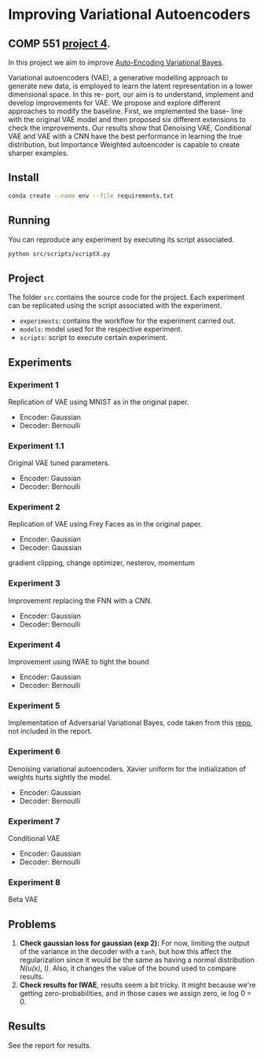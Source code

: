 # Improving Variational Autoencoders

## COMP 551 [project 4](https://cs.mcgill.ca/~wlh/comp551/files/miniproject4_spec.pdf).

In this project we aim to improve [Auto-Encoding Variational Bayes](https://arxiv.org/pdf/1312.6114.pdf).


Variational autoencoders (VAE), a generative modelling approach to generate new data, is employed to learn the latent representation in a lower dimensional space. In this re- port, our aim is to understand, implement and develop improvements for VAE. We propose and explore different approaches to modify the baseline. First, we implemented the base- line with the original VAE model and then proposed six different extensions to check the improvements. Our results show that Denoising VAE, Conditional VAE and VAE with a CNN have the best performance in learning the true distribution, but Importance Weighted autoencoder is capable to create sharper examples.

## Install
```bash
conda create --name env --file requirements.txt
```

## Running

You can reproduce any experiment by executing its script associated.

```bash
python src/scripts/scriptX.py
```

## Project

The folder `src` contains the source code for the project. Each experiment can be replicated using the script associated with the experiment.

- `experiments`: contains the workflow for the experiment carried out.
- `models`: model used for the respective experiment.
- `scripts`: script to execute certain experiment.

## Experiments

### Experiment 1
Replication of VAE using MNIST as in the original paper.

- Encoder: Gaussian
- Decoder: Bernoulli

### Experiment 1.1
Original VAE tuned parameters.

- Encoder: Gaussian
- Decoder: Bernoulli

### Experiment 2
Replication of VAE using Frey Faces as in the original paper.

- Encoder: Gaussian
- Decoder: Gaussian

gradient clipping, change optimizer, nesterov, momentum

### Experiment 3
Improvement replacing the FNN with a CNN.

- Encoder: Gaussian
- Decoder: Bernoulli

### Experiment 4
Improvement using IWAE to tight the bound

- Encoder: Gaussian
- Decoder: Bernoulli

### Experiment 5
Implementation of Adversarial Variational Bayes, code taken from this [repo](https://github.com/wiseodd/generative-models), not included in the report.

### Experiment 6
Denoising variational autoencoders. Xavier uniform for the initialization of weights hurts sightly the model.

- Encoder: Gaussian
- Decoder: Bernoulli

### Experiment 7
Conditional VAE

- Encoder: Gaussian
- Decoder: Bernoulli

### Experiment 8
Beta VAE

## Problems

1. **Check gaussian loss for gaussian (exp 2):** For now, limiting the output of the variance in the decoder with a `tanh`, but how this affect the regularization since it would be the same as having a normal distribution _N(u(x), I)_. Also, it changes the value of the bound used to compare results.
2. **Check results for IWAE**, results seem a bit tricky. It might because we're getting zero-probabilities, and in those cases we assign zero, ie log 0 = 0.


## Results

See the report for results.
